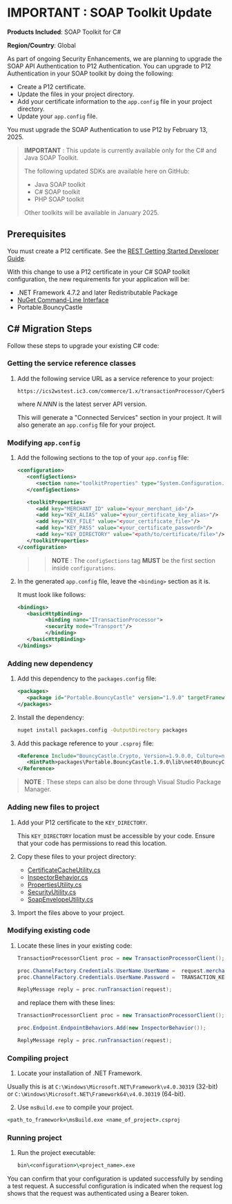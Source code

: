 # IMPORTANT : SOAP Toolkit Update

**Products Included**: SOAP Toolkit for C#

**Region/Country**: Global

As part of ongoing Security Enhancements, we are planning to upgrade the SOAP API Authentication to P12 Authentication. You can upgrade to P12 Authentication in your SOAP toolkit by doing the following:

- Create a P12 certificate.
- Update the files in your project directory.
- Add your certificate information to the `app.config` file in your project directory.
- Update your `app.config` file.

You must upgrade the SOAP Authentication to use P12 by February 13, 2025.

> **IMPORTANT** : This update is currently available only for the C# and Java SOAP Toolkit.
> 
> The following updated SDKs are available here on GitHub:
> 
> - Java SOAP toolkit
> - C# SOAP toolkit
> - PHP SOAP toolkit
> 
> Other toolkits will be available in January 2025.

## Prerequisites

You must create a P12 certificate. See the [REST Getting Started Developer Guide](https://developer.cybersource.com/docs/cybs/en-us/platform/developer/all/rest/rest-getting-started/restgs-jwt-message-intro/restgs-security-p12-intro.html).

With this change to use a P12 certificate in your C# SOAP toolkit configuration, the new requirements for your application will be:

- .NET Framework 4.7.2 and later Redistributable Package
- [NuGet Command-Line Interface](https://learn.microsoft.com/en-us/nuget/reference/nuget-exe-cli-reference?tabs=windows)
- Portable.BouncyCastle

## C# Migration Steps

Follow these steps to upgrade your existing C# code:

### Getting the service reference classes

1. Add the following service URL as a service reference to your project:

   ```text
   https://ics2wstest.ic3.com/commerce/1.x/transactionProcessor/CyberSourceTransaction_N.NNN.wsdl
   ```

   where *N.NNN* is the latest server API version.

   This will generate a "Connected Services" section in your project. It will also generate an `app.config` file for your project.

### Modifying `app.config`

1. Add the following sections to the top of your `app.config` file:

   ```xml
   <configuration>
      <configSections>
         <section name="toolkitProperties" type="System.Configuration.NameValueSectionHandler"/>
      </configSections>

      <toolkitProperties>
         <add key="MERCHANT_ID" value="<your_merchant_id>"/>
         <add key="KEY_ALIAS" value="<your_certificate_key_alias>"/>
         <add key="KEY_FILE" value="<your_certificate_file>"/>
         <add key="KEY_PASS" value="<your_certificate_password>"/>
         <add key="KEY_DIRECTORY" value="<path/to/certificate/file>"/>
      </toolkitProperties>
   </configuration>
   ```

   > > **NOTE** : The `configSections` tag **MUST** be the first section inside `configurations`.

2. In the generated `app.config` file, leave the `<binding>` section as it is.

   It must look like follows:

   ```xml
   <bindings>
      <basicHttpBinding>
            <binding name="ITransactionProcessor">
            <security mode="Transport"/>
            </binding>
      </basicHttpBinding>
   </bindings>
   ```

### Adding new dependency

1. Add this dependency to the `packages.config` file:

   ```xml
   <packages>
      <package id="Portable.BouncyCastle" version="1.9.0" targetFramework="net472" />
   </packages>
   ```

2. Install the dependency:
   ```cmd
   nuget install packages.config -OutputDirectory packages
   ```

3. Add this package reference to your `.csproj` file:
   ```xml
   <Reference Include="BouncyCastle.Crypto, Version=1.9.0.0, Culture=neutral, PublicKeyToken=0e99375e54769942, processorArchitecture=MSIL">
      <HintPath>packages\Portable.BouncyCastle.1.9.0\lib\net40\BouncyCastle.Crypto.dll</HintPath>
   </Reference>
   ```

> **NOTE** : These steps can also be done through Visual Studio Package Manager.

### Adding new files to project

1. Add your P12 certificate to the `KEY_DIRECTORY`.

   This `KEY_DIRECTORY` location must be accessible by your code. Ensure that your code has permissions to read this location.

2. Copy these files to your project directory:
   - [CertificateCacheUtility.cs](CSharpSoapToolkit\CertificateCacheUtility.cs)
   - [InspectorBehavior.cs](CSharpSoapToolkit\InspectorBehavior.cs)
   - [PropertiesUtility.cs](CSharpSoapToolkit\PropertiesUtility.cs)
   - [SecurityUtility.cs](CSharpSoapToolkit\SecurityUtility.cs)
   - [SoapEnvelopeUtility.cs](CSharpSoapToolkit\SoapEnvelopeUtility.cs)

3. Import the files above to your project.

### Modifying existing code

1. Locate these lines in your existing code:

   ```csharp
   TransactionProcessorClient proc = new TransactionProcessorClient();

   proc.ChannelFactory.Credentials.UserName.UserName =  request.merchantID;
   proc.ChannelFactory.Credentials.UserName.Password =  TRANSACTION_KEY;

   ReplyMessage reply = proc.runTransaction(request);
   ```

   and replace them with these lines:

   ```csharp
   TransactionProcessorClient proc = new TransactionProcessorClient();

   proc.Endpoint.EndpointBehaviors.Add(new InspectorBehavior());

   ReplyMessage reply = proc.runTransaction(request);
   ```

### Compiling project

1.  Locate your installation of .NET Framework.

   Usually this is at `C:\Windows\Microsoft.NET\Framework\v4.0.30319` (32-bit) or `C:\Windows\Microsoft.NET\Framework64\v4.0.30319` (64-bit).

2.  Use `msBuild.exe` to compile your project.

   ```cmd
   <path_to_framework>\msBuild.exe <name_of_project>.csproj
   ```

### Running project

1. Run the project executable:

   ```cmd
   bin\<configuration>\<project_name>.exe
   ```

You can confirm that your configuration is updated successfully by sending a test request. A successful configuration is indicated when the request log shows that the request was authenticated using a Bearer token.
